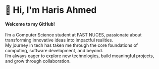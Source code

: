 # 👋 Hi, I'm Haris Ahmed

#### Welcome to my GitHub!

I’m a Computer Science student at FAST NUCES, passionate about transforming innovative ideas into impactful realities.  
My journey in tech has taken me through the core foundations of computing, software development, and beyond.  
I’m always eager to explore new technologies, build meaningful projects, and grow through collaboration.


<!--
**haloharis/haloharis** is a ✨ _special_ ✨ repository because its `README.md` (this file) appears on your GitHub profile.

Here are some ideas to get you started:

- 🔭 I’m currently working on ...
- 🌱 I’m currently learning ...
- 👯 I’m looking to collaborate on ...
- 🤔 I’m looking for help with ...
- 💬 Ask me about ...
- 📫 How to reach me: ...
- 😄 Pronouns: ...
- ⚡ Fun fact: ...
-->
